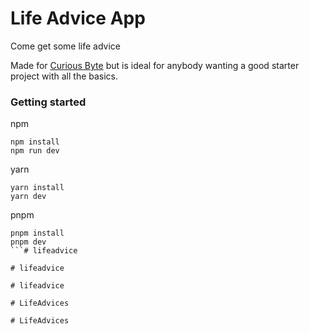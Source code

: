 # Life Advice App
Come get some life advice

Made for [Curious Byte](https://www.youtube.com/@CuriousByte) but is ideal for anybody wanting a good starter project with all the basics.

### Getting started
npm
```
npm install
npm run dev
```
yarn
```
yarn install
yarn dev
```
pnpm
```
pnpm install
pnpm dev
```#   l i f e a d v i c e  
 #   l i f e a d v i c e  
 #   l i f e a d v i c e  
 #   L i f e A d v i c e s  
 #   L i f e A d v i c e s  
 